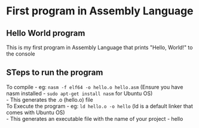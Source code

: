 # First program in Assembly Language

## Hello World program
This is my first program in Assembly Language that prints "Hello, World!" to the console

## STeps to run the program
To compile - eg: `nasm -f elf64 -o hello.o hello.asm` (Ensure you have nasm installed - `sudo apt-get install nasm` for Ubuntu OS)    
    - This generates the .o (hello.o) file    
To Execute the program - eg: `ld hello.o -o hello` (ld is a default linker that comes with Ubuntu OS)    
    - This generates an executable file with the name of your project - hello    

